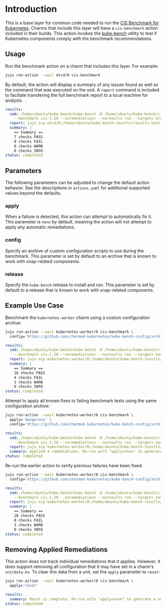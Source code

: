 # Introduction

This is a base layer for common code needed to run the
[CIS Benchmark for Kubernetes][cis-benchmark]. Charms that include this layer
will have a `cis-benchmark` action included in their builds. This action
invokes the [kube-bench][kube-bench] utility to test if Kubernetes components
comply with the benchmark recommendations.

## Usage

Run the benchmark action on a charm that includes this layer. For example:

```bash
juju run-action --wait etcd/0 cis-benchmark
```

By default, the action will display a summary of any issues found as well as
the command that was executed on the unit. A `report` command is included
to faciliate transfering the full benchmark report to a local machine for
analysis.

```yaml
results:
  cmd: /home/ubuntu/kube-bench/kube-bench -D /home/ubuntu/kube-bench/cfg-ck
    --benchmark cis-1.20 --noremediations --noresults run --targets etcd
  report: juju scp etcd/0:/home/ubuntu/kube-bench-results/results-text-49681_7h .
  summary: |
    == Summary ==
    7 checks PASS
    0 checks FAIL
    0 checks WARN
    0 checks INFO
status: completed
```

## Parameters

The following parameters can be adjusted to change the default action behavior.
See the descriptions in `actions.yaml` for additional supported values beyond
the defaults.

### apply

When a failure is detected, this action can attempt to automatically fix it.
This parameter is `none` by default, meaning the action will not attempt to
apply any automatic remediations.

### config

Specify an archive of custom configuration scripts to use during the benchmark.
This parameter is set by default to an archive that is known to work with
snap-related components.

### release

Specify the `kube-bench` release to install and run. This parameter is set by
default to a release that is known to work with snap-related components.

## Example Use Case

Benchmark the `kubernetes-worker` charm using a custom configuration archive:

```bash
juju run-action --wait kubernetes-worker/0 cis-benchmark \
  config='https://github.com/charmed-kubernetes/kube-bench-config/archive/cis-1.20.zip'
```

```yaml
results:
  cmd: /home/ubuntu/kube-bench/kube-bench -D /home/ubuntu/kube-bench/cfg-ck
    --benchmark cis-1.20 --noremediations --noresults run --targets node
  report: juju scp kubernetes-worker/0:/home/ubuntu/kube-bench-results/results-text-nmmlsvy3 .
  summary: |
    == Summary ==
    16 checks PASS
    4 checks FAIL
    3 checks WARN
    0 checks INFO
status: completed
```

Attempt to apply all known fixes to failing benchmark tests using the same
configuration archive:

```bash
juju run-action --wait kubernetes-worker/0 cis-benchmark \
  apply='dangerous' \
  config='https://github.com/charmed-kubernetes/kube-bench-config/archive/cis-1.20.zip'
```

```yaml
results:
  cmd: /home/ubuntu/kube-bench/kube-bench -D /home/ubuntu/kube-bench/cfg-ck
    --benchmark cis-1.20 --noremediations --noresults run --targets node
  report: juju scp kubernetes-worker/0:/home/ubuntu/kube-bench-results/results-json-dozp8j3z .
  summary: Applied 4 remediations. Re-run with "apply=none" to generate a new report.
status: completed
```

Re-run the earlier action to verify previous failures have been fixed:

```bash
juju run-action --wait kubernetes-worker/0 cis-benchmark \
  config='https://github.com/charmed-kubernetes/kube-bench-config/archive/cis-1.20.zip'
```

```yaml
results:
  cmd: /home/ubuntu/kube-bench/kube-bench -D /home/ubuntu/kube-bench/cfg-ck
    --benchmark cis-1.20 --noremediations --noresults run --targets node
  report: juju scp kubernetes-worker/0:/home/ubuntu/kube-bench-results/results-text-4agbktbf .
  summary: |
    == Summary ==
    20 checks PASS
    0 checks FAIL
    3 checks WARN
    0 checks INFO
status: completed
```

## Removing Applied Remediations

This action does not track individual remediations that it applies. However, it
does support removing all configuration that it may have set in a charm's
`unitdata.kv`. To clear this data from a unit, set the `apply` parameter to
`reset`:

```bash
juju run-action --wait kubernetes-worker/0 cis-benchmark \
  apply='reset'
```

```yaml
results:
  summary: Reset is complete. Re-run with "apply=none" to generate a new report.
status: completed
```

<!-- LINKS -->

[cis-benchmark]: https://www.cisecurity.org/benchmark/kubernetes/
[kube-bench]: https://github.com/aquasecurity/kube-bench
